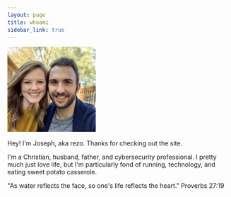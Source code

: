 ```yaml
---
layout: page
title: whoami
sidebar_link: true
---
```


<img alt="headshot" src="/assets/headshot.jpg" width="200px" />


Hey! I'm Joseph, aka rezo. Thanks for checking out the site. 

I'm a Christian, husband, father, and cybersecurity professional.
I pretty much just love life, but I'm particularly fond of running, technology, and eating
sweet potato casserole.

<p class="message">
  "As water reflects the face, so one's life reflects the heart." Proverbs 27:19
</p>
